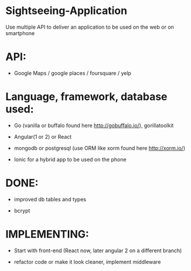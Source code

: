 # Sightseeing-Application
Use multiple API to deliver an application to be used on the web or on smartphone

# API:

* Google Maps / google places / foursquare / yelp

# Language, framework, database used:

* Go (vanilla or buffalo found here http://gobuffalo.io/), gorillatoolkit

* Angular(1 or 2) or React

* mongodb or postgresql (use ORM like xorm found here http://xorm.io/)

* Ionic for a hybrid app to be used on the phone

# DONE:

* improved db tables and types

* bcrypt

# IMPLEMENTING:

* Start with front-end (React now, later angular 2 on a different branch)

* refactor code or make it look cleaner, implement middleware
